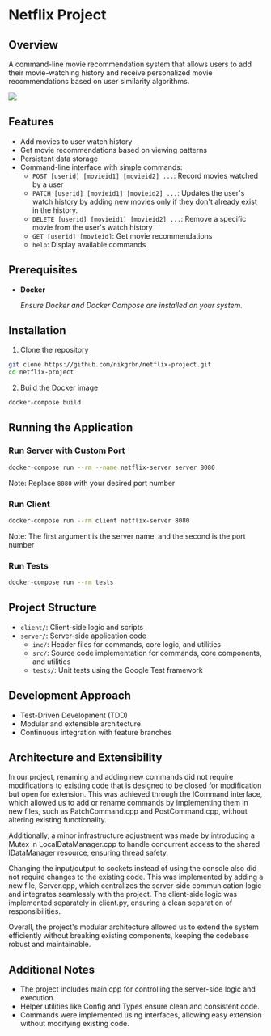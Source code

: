 # Netflix Project

## Overview
A command-line movie recommendation system that allows users to add their movie-watching history and receive personalized movie recommendations based on user similarity algorithms.

![](https://github.com/nikgrbn/netflix-project/blob/feature/NP-5-README/preview.png) 

## Features
- Add movies to user watch history
- Get movie recommendations based on viewing patterns
- Persistent data storage
- Command-line interface with simple commands:
  - `POST [userid] [movieid1] [movieid2] ...`: Record movies watched by a user
  - `PATCH [userid] [movieid1] [movieid2] ...`: Updates the user's watch history by adding new movies only if they don't already exist in the history.
  - `DELETE [userid] [movieid1] [movieid2] ...`: Remove a specific movie from the user's watch       history
  - `GET [userid] [movieid]`: Get movie recommendations
  - `help`: Display available commands

## Prerequisites
- **Docker**
  
    *Ensure Docker and Docker Compose are installed on your system.*

## Installation

1. Clone the repository
```bash
git clone https://github.com/nikgrbn/netflix-project.git
cd netflix-project
```

2. Build the Docker image
```bash
docker-compose build
```

## Running the Application

### Run Server with Custom Port
```bash
docker-compose run --rm --name netflix-server server 8080
```
Note: Replace `8080` with your desired port number

### Run Client
```bash
docker-compose run --rm client netflix-server 8080
```
Note: The first argument is the server name, and the second is the port number

### Run Tests
```bash
docker-compose run --rm tests
```

## Project Structure
- `client/`: Client-side logic and scripts 
- `server/`: Server-side application code
  - `inc/`: Header files for commands, core logic, and utilities
  - `src/`: Source code implementation for commands, core components, and utilities
  - `tests/`: Unit tests using the Google Test framework


## Development Approach
- Test-Driven Development (TDD)
- Modular and extensible architecture
- Continuous integration with feature branches

## Architecture and Extensibility
In our project, renaming and adding new commands did not require modifications to existing code that is designed to be closed for modification but open for extension. This was achieved through the ICommand interface, which allowed us to add or rename commands by implementing them in new files, such as PatchCommand.cpp and PostCommand.cpp, without altering existing functionality.

Additionally, a minor infrastructure adjustment was made by introducing a Mutex in LocalDataManager.cpp to handle concurrent access to the shared IDataManager resource, ensuring thread safety.

Changing the input/output to sockets instead of using the console also did not require changes to the existing code. This was implemented by adding a new file, Server.cpp, which centralizes the server-side communication logic and integrates seamlessly with the project. The client-side logic was implemented separately in client.py, ensuring a clean separation of responsibilities.

Overall, the project's modular architecture allowed us to extend the system efficiently without breaking existing components, keeping the codebase robust and maintainable.

 ## Additional Notes
- The project includes main.cpp for controlling the server-side logic and execution.
- Helper utilities like Config and Types ensure clean and consistent code.
- Commands were implemented using interfaces, allowing easy extension without modifying existing code.

